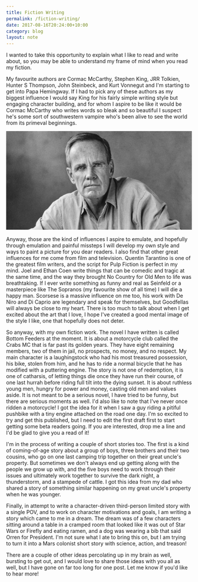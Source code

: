 ```yaml
---
title: Fiction Writing
permalink: /fiction-writing/
date: 2017-08-16T20:24:00+10:00
category: blog
layout: note
---
```


I wanted to take this opportunity to explain what I like to read and write about, so you may be able to understand my frame of mind when you read my fiction.

My favourite authors are Cormac McCarthy, Stephen King, JRR Tolkien, Hunter S Thompson, John Steinbeck, and Kurt Vonnegut and I'm starting to get into Papa Hemingway. If I had to pick any of these authors as my biggest influence I would say King for his fairly simple writing style but engaging character building, and for whom I aspire to be like it would be Cormac McCarthy who writes words so bleak and so beautiful I suspect he's some sort of southwestern vampire who's been alive to see the world from its primeval beginnings.

<!--more-->

![cormac mccarthy](/assets/mccarthy.jpg)

Anyway, those are the kind of influences I aspire to emulate, and hopefully through emulation and painful missteps I will develop my own style and ways to paint a picture for you dear readers. I also find that other great influences for me come from film and television. Quentin Tarantino is one of the greatest film writers, and the script for Pulp Fiction is perfect in my mind. Joel and Ethan Coen write things that can be comedic and tragic at the same time, and the way they brought No Country for Old Men to life was breathtaking. If I ever write something as funny and real as Seinfeld or a masterpiece like The Sopranos (my favourite show of all time) I will die a happy man. Scorsese is a massive influence on me too, his work with De Niro and Di Caprio are legendary and speak for themselves, but Goodfellas will always be close to my heart. There is too much to talk about when I get excited about the art that I love, I hope I've created a good mental image of the style I like, one that hopefully does not deter.

So anyway, with my own fiction work. The novel I have written is called Bottom Feeders at the moment. It is about a motorcycle club called the Crabs MC that is far past its golden years. They have eight remaining members, two of them in jail, no prospects, no money, and no respect. My main character is a laughingstock who had his most treasured possession, his bike, stolen from him, and he has to ride a normal bicycle that he has modified with a puttering engine. The story is not one of redemption, it is one of catharsis, of letting things die once they have run their course, of one last hurrah before riding full tilt into the dying sunset. It is about ruthless young men, hungry for power and money, casting old men and values aside. It is not meant to be a serious novel, I have tried to be funny, but there are serious moments as well. I'd also like to note that I've never once ridden a motorcycle! I got the idea for it when I saw a guy riding a pitiful pushbike with a tiny engine attached on the road one day. I'm so excited to try and get this published, but I need to edit the first draft first to start getting some beta readers going. If you are interested, drop me a line and I'd be glad to give you a read of it!

I'm in the process of writing a couple of short stories too. The first is a kind of coming-of-age story about a group of boys, three brothers and their two cousins, who go on one last camping trip together on their great uncle's property. But sometimes we don't always end up getting along with the people we grow up with, and the five boys need to work through their issues and ultimately work together to survive the dark night, a thunderstorm, and a stampede of cattle. I got this idea from my dad who shared a story of something similar happening on my great uncle's property when he was younger.

Finally, in attempt to write a character-driven third-person limited story with a single POV, and to work on character motivations and goals, I am writing a story which came to me in a dream. The dream was of a few characters sitting around a table in a cramped room that looked like it was out of Star Wars or Firefly and eating ramen, and a dog was wearing a bib that said Orren for President. I'm not sure what I ate to bring this on, but I am trying to turn it into a Mars colonist short story with science, action, and treason!

There are a couple of other ideas percolating up in my brain as well, bursting to get out, and I would love to share those ideas with you all as well, but I have gone on far too long for one post. Let me know if you'd like to hear more!
